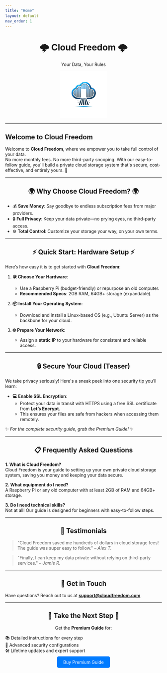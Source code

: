 ```yaml
---
title: "Home"
layout: default
nav_order: 1
---
```


<div align="center">
  <h1>🌩️ Cloud Freedom 🌩️</h1>
  <p>Your Data, Your Rules</p>
  <img src="assets/images/cloud-freedom.png" alt="Cloud Freedom Logo" width="150">
</div>

---

## Welcome to Cloud Freedom

Welcome to **Cloud Freedom**, where we empower you to take full control of your data.  
No more monthly fees. No more third-party snooping. With our easy-to-follow guide, you'll build a private cloud storage system that's secure, cost-effective, and entirely yours. 🌟

---

<div align="center">
  <h2>🌍 Why Choose Cloud Freedom? 🌍</h2>
</div>

- 💰 **Save Money**: Say goodbye to endless subscription fees from major providers.  
- 🔒 **Full Privacy**: Keep your data private—no prying eyes, no third-party access.  
- ⚙️ **Total Control**: Customize your storage your way, on your own terms.  

---

<div align="center">
  <h2>⚡ Quick Start: Hardware Setup ⚡</h2>
</div>

Here’s how easy it is to get started with **Cloud Freedom**:  

1. **🛠 Choose Your Hardware**:  
   - Use a Raspberry Pi (budget-friendly) or repurpose an old computer.  
   - **Recommended Specs**: 2GB RAM, 64GB+ storage (expandable).  

2. **📦 Install Your Operating System**:  
   - Download and install a Linux-based OS (e.g., Ubuntu Server) as the backbone for your cloud.  

3. **🌐 Prepare Your Network**:  
   - Assign a **static IP** to your hardware for consistent and reliable access.  

---

<div align="center">
  <h2>🔒 Secure Your Cloud (Teaser)</h2>
</div>

We take privacy seriously! Here's a sneak peek into one security tip you’ll learn:  

- **💻 Enable SSL Encryption**:  
   - Protect your data in transit with HTTPS using a free SSL certificate from **Let’s Encrypt**.  
   - This ensures your files are safe from hackers when accessing them remotely.  

✨ *For the complete security guide, grab the Premium Guide!* ✨

---

<div align="center">
  <h2>📋 Frequently Asked Questions</h2>
</div>

**1. What is Cloud Freedom?**  
Cloud Freedom is your guide to setting up your own private cloud storage system, saving you money and keeping your data secure.  

**2. What equipment do I need?**  
A Raspberry Pi or any old computer with at least 2GB of RAM and 64GB+ storage.  

**3. Do I need technical skills?**  
Not at all! Our guide is designed for beginners with easy-to-follow steps.  

---

<div align="center">
  <h2>🌟 Testimonials</h2>
</div>

> "Cloud Freedom saved me hundreds of dollars in cloud storage fees! The guide was super easy to follow." – *Alex T.*  

> "Finally, I can keep my data private without relying on third-party services." – *Jamie R.*  

---

<div align="center">
  <h2>📧 Get in Touch</h2>
</div>

Have questions? Reach out to us at **support@cloudfreedom.com**.

---

<div align="center">
  <h2>🚀 Take the Next Step 🚀</h2>
  <p>Get the <strong>Premium Guide</strong> for:</p>
  <ul align="left" style="list-style: none; padding-left: 0;">
    <li>📚 Detailed instructions for every step</li>
    <li>🔐 Advanced security configurations</li>
    <li>🛠 Lifetime updates and expert support</li>
  </ul>
  <a href="#buy-premium-guide" style="background-color: #007BFF; color: white; padding: 10px 20px; text-decoration: none; border-radius: 5px;">Buy Premium Guide</a>
</div>

